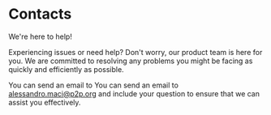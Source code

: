 # Contacts

We're here to help!

Experiencing issues or need help? Don't worry, our product team is here for you. We are committed to resolving any problems you might be facing as quickly and efficiently as possible.

You can send an email to You can send an email to alessandro.maci@p2p.org and include your question to ensure that we can assist you effectively.

